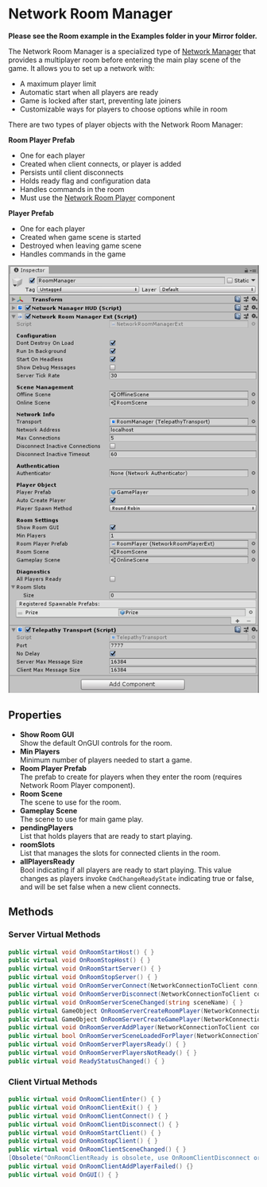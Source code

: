 # Network Room Manager

**Please see the Room example in the Examples folder in your Mirror folder.**

The Network Room Manager is a specialized type of [Network Manager](network-manager.md) that provides a multiplayer room before entering the main play scene of the game. It allows you to set up a network with:

* A maximum player limit
* Automatic start when all players are ready
* Game is locked after start, preventing late joiners
* Customizable ways for players to choose options while in room &#x20;

There are two types of player objects with the Network Room Manager:

**Room Player Prefab**

* One for each player
* Created when client connects, or player is added
* Persists until client disconnects
* Holds ready flag and configuration data
* Handles commands in the room
* Must use the [Network Room Player](network-room-player.md) component

**Player Prefab**

* One for each player
* Created when game scene is started
* Destroyed when leaving game scene
* Handles commands in the game &#x20;

![](<../../.gitbook/assets/image (13).png>)

## Properties <a href="#properties" id="properties"></a>

* **Show Room GUI**\
  &#x20;Show the default OnGUI controls for the room.
* **Min Players**\
  &#x20;Minimum number of players needed to start a game.
* **Room Player Prefab**\
  &#x20;The prefab to create for players when they enter the room (requires Network Room Player component).
* **Room Scene**\
  &#x20;The scene to use for the room.
* **Gameplay Scene**\
  &#x20;The scene to use for main game play.
* **pendingPlayers**\
  &#x20;List that holds players that are ready to start playing.
* **roomSlots**\
  &#x20;List that manages the slots for connected clients in the room.
* **allPlayersReady**\
  &#x20;Bool indicating if all players are ready to start playing. This value changes as players invoke `CmdChangeReadyState` indicating true or false, and will be set false when a new client connects.

## Methods <a href="#methods" id="methods"></a>

### Server Virtual Methods <a href="#server-virtual-methods" id="server-virtual-methods"></a>

```csharp
public virtual void OnRoomStartHost() { }
public virtual void OnRoomStopHost() { }
public virtual void OnRoomStartServer() { }
public virtual void OnRoomStopServer() { }
public virtual void OnRoomServerConnect(NetworkConnectionToClient conn) { }
public virtual void OnRoomServerDisconnect(NetworkConnectionToClient conn) { }
public virtual void OnRoomServerSceneChanged(string sceneName) { }
public virtual GameObject OnRoomServerCreateRoomPlayer(NetworkConnectionToClient conn) { return null; }
public virtual GameObject OnRoomServerCreateGamePlayer(NetworkConnectionToClient conn, GameObject roomPlayer) { return null; }
public virtual void OnRoomServerAddPlayer(NetworkConnectionToClient conn) { }
public virtual bool OnRoomServerSceneLoadedForPlayer(NetworkConnectionToClient conn, GameObject roomPlayer, GameObject gamePlayer) { return true; }
public virtual void OnRoomServerPlayersReady() { }
public virtual void OnRoomServerPlayersNotReady() { }
public virtual void ReadyStatusChanged() { }
```

### Client Virtual Methods <a href="#client-virtual-methods" id="client-virtual-methods"></a>

```csharp
public virtual void OnRoomClientEnter() { }
public virtual void OnRoomClientExit() { }
public virtual void OnRoomClientConnect() { }
public virtual void OnRoomClientDisconnect() { }
public virtual void OnRoomStartClient() { }
public virtual void OnRoomStopClient() { }
public virtual void OnRoomClientSceneChanged() { }
[Obsolete("OnRoomClientReady is obsolete, use OnRoomClientDisconnect or OnRoomStopClient.")]
public virtual void OnRoomClientAddPlayerFailed() {}
public virtual void OnGUI() { }
```
